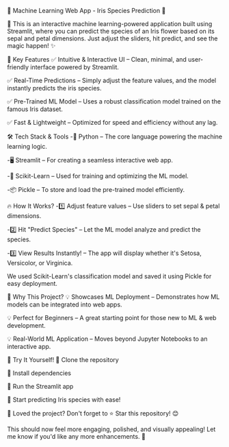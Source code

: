 🌿 Machine Learning Web App - Iris Species Prediction 🌸


🚀 This is an interactive machine learning-powered application built using Streamlit, where you can predict the species of an Iris flower based on its sepal and petal dimensions. Just adjust the sliders, hit predict, and see the magic happen! ✨

🌟 Key Features
✅ Intuitive & Interactive UI – Clean, minimal, and user-friendly interface powered by Streamlit.

✅ Real-Time Predictions – Simply adjust the feature values, and the model instantly predicts the iris species.

✅ Pre-Trained ML Model – Uses a robust classification model trained on the famous Iris dataset.

✅ Fast & Lightweight – Optimized for speed and efficiency without any lag.

🛠 Tech Stack & Tools
-🚀 Python – The core language powering the machine learning logic.

-🖥 Streamlit – For creating a seamless interactive web app.

-🧠 Scikit-Learn – Used for training and optimizing the ML model.

-📦 Pickle – To store and load the pre-trained model efficiently.

🔥 How It Works?
-1️⃣ Adjust feature values – Use sliders to set sepal & petal dimensions.

-2️⃣ Hit "Predict Species" – Let the ML model analyze and predict the species.

-3️⃣ View Results Instantly! – The app will display whether it's Setosa, Versicolor, or Virginica.

We used Scikit-Learn's classification model and saved it using Pickle for easy deployment.

🎯 Why This Project?
💡 Showcases ML Deployment – Demonstrates how ML models can be integrated into web apps.

💡 Perfect for Beginners – A great starting point for those new to ML & web development.

💡 Real-World ML Application – Moves beyond Jupyter Notebooks to an interactive app.

🚀 Try It Yourself!
🔹 Clone the repository

🔹 Install dependencies

🔹 Run the Streamlit app

🔹 Start predicting Iris species with ease!

📢 Loved the project? Don't forget to ⭐ Star this repository! 😊

This should now feel more engaging, polished, and visually appealing! Let me know if you'd like any more enhancements. 🚀
